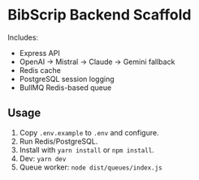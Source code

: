 # BibScrip Backend Scaffold

Includes:
- Express API
- OpenAI → Mistral → Claude → Gemini fallback
- Redis cache
- PostgreSQL session logging
- BullMQ Redis-based queue

## Usage
1. Copy `.env.example` to `.env` and configure.
2. Run Redis/PostgreSQL.
3. Install with `yarn install` or `npm install`.
4. Dev: `yarn dev`
5. Queue worker: `node dist/queues/index.js`
